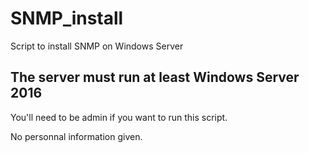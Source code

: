 # SNMP_install
Script to install SNMP on Windows Server

## The server must run at least Windows Server 2016

You'll need to be admin if you want to run this script.

No personnal information given.
